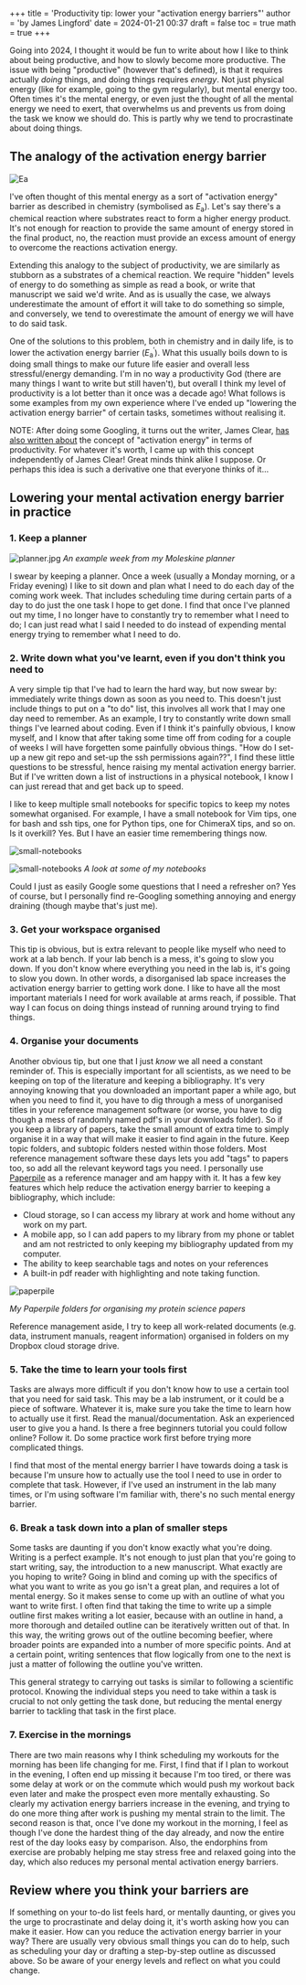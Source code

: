 +++
title = 'Productivity tip: lower your "activation energy barriers"'
author = 'by James Lingford'
date = 2024-01-21 00:37
draft = false
toc = true
math = true
+++

Going into 2024, I thought it would be fun to write about how I like to think about being productive, and how to slowly become more productive.
The issue with being "productive" (however that's defined), is that it requires actually *doing* things, and doing things requires *energy*.
Not just physical energy (like for example, going to the gym regularly), but mental energy too.
Often times it's the mental energy, or even just the thought of all the mental energy we need to exert, that overwhelms us and prevents us from doing the task we know we should do.
This is partly why we tend to procrastinate about doing things. 

## The analogy of the activation energy barrier

![Ea](/images/productivity/Ea.jpg)

I've often thought of this mental energy as a sort of "activation energy" barrier as described in chemistry (symbolised as *E*<sub>a</sub>).
Let's say there's a chemical reaction where substrates react to form a higher energy product.
It's not enough for reaction to provide the same amount of energy stored in the final product, no,
the reaction must provide an excess amount of energy to overcome the reactions activation energy.

Extending this analogy to the subject of productivity, we are similarly as stubborn as a substrates of a chemical reaction.
We require "hidden" levels of energy to do something as simple as read a book, or write that manuscript we said we'd write.
And as is usually the case, we always underestimate the amount of effort it will take to do something so simple, and conversely,
we tend to overestimate the amount of energy we will have to do said task.

One of the solutions to this problem, both in chemistry and in daily life, is to lower the activation energy barrier (*E*<sub>a</sub><sup>$\prime$</sup>).
What this usually boils down to is doing small things to make our future life easier and overall less stressful/energy demanding.
I'm in no way a productivity God (there are many things I want to write but still haven't),
but overall I think my level of productivity is a lot better than it once was a decade ago!
What follows is some examples from my own experience where I've ended up "lowering the activation energy barrier" of certain tasks,
sometimes without realising it.

NOTE: After doing some Googling, it turns out the writer, James Clear, [has also written about](https://jamesclear.com/chemistry-habits) the concept of "activation energy" in terms of productivity. For whatever it's worth, I came up with this concept independently of James Clear! Great minds think alike I suppose. Or perhaps this idea is such a derivative one that everyone thinks of it...

## Lowering your mental activation energy barrier in practice

### 1. Keep a planner

![planner.jpg](/images/productivity/planner.jpg)
*An example week from my Moleskine planner*

I swear by keeping a planner. Once a week (usually a Monday morning, or a Friday evening) I like to sit down and plan what I need to do each day of the coming work week. 
That includes scheduling time during certain parts of a day to do just the one task I hope to get done.
I find that once I've planned out my time, I no longer have to constantly try to remember what I need to do;
I can just read what I said I needed to do instead of expending mental energy trying to remember what I need to do.

### 2. Write down what you've learnt, even if you don't think you need to

A very simple tip that I've had to learn the hard way, but now swear by: immediately write things down as soon as you need to.
This doesn't just include things to put on a "to do" list, this involves all work that I may one day need to remember.
As an example, I try to constantly write down small things I've learned about coding. 
Even if I think it's painfully obvious, I know myself, and I know that after taking some time off from coding for a couple of weeks I will have forgetten some painfully obvious things.
"How do I set-up a new git repo and set-up the ssh permissions again??", 
I find these little questions to be stressful, hence raising my mental activation energy barrier.
But if I've written down a list of instructions in a physical notebook, I know I can just reread that and get back up to speed.

I like to keep multiple small notebooks for specific topics to keep my notes somewhat organised.
For example, I have a small notebook for Vim tips, one for bash and ssh tips, one for Python tips, one for ChimeraX tips, and so on.
Is it overkill? Yes.
But I have an easier time remembering things now.

![small-notebooks](/images/productivity/small-notebooks.jpg)

![small-notebooks](/images/productivity/small-notebooks2.jpg)
*A look at some of my notebooks*

Could I just as easily Google some questions that I need a refresher on?
Yes of course, but I personally find re-Googling something annoying and energy draining (though maybe that's just me).

### 3. Get your workspace organised

This tip is obvious, but is extra relevant to people like myself who need to work at a lab bench.
If your lab bench is a mess, it's going to slow you down.
If you don't know where everything you need in the lab is, it's going to slow you down.
In other words, a disorganised lab space increases the activation energy barrier to getting work done.
I like to have all the most important materials I need for work available at arms reach, if possible.
That way I can focus on doing things instead of running around trying to find things.

### 4. Organise your documents

Another obvious tip, but one that I just *know* we all need a constant reminder of.
This is especially important for all scientists, as we need to be keeping on top of the literature and keeping a bibliography.
It's very annoying knowing that you downloaded an important paper a while ago,
but when you need to find it, you have to dig through a mess of unorganised titles in your reference management software
(or worse, you have to dig though a mess of randomly named pdf's in your downloads folder).
So if you keep a library of papers, take the small amount of extra time to simply organise it in a way that will make it easier to find again in the future.
Keep topic folders, and subtopic folders nested within those folders. 
Most reference management software these days lets you add "tags" to papers too, so add all the relevant keyword tags you need.
I personally use [Paperpile](https://paperpile.com/) as a reference manager and am happy with it.
It has a few key features which help reduce the activation energy barrier to keeping a bibliography, which include:

* Cloud storage, so I can access my library at work and home without any work on my part.
* A mobile app, so I can add papers to my library from my phone or tablet and am not restricted to only keeping my bibliography updated from my computer.
* The ability to keep searchable tags and notes on your references
* A built-in pdf reader with highlighting and note taking function.

![paperpile](/images/productivity/paperpile.jpg)

*My Paperpile folders for organising my protein science papers*

Reference management aside, I try to keep all work-related documents (e.g. data, instrument manuals, reagent information)
organised in folders on my Dropbox cloud storage drive.

### 5. Take the time to learn your tools first

Tasks are always more difficult if you don't know how to use a certain tool that you need for said task.
This may be a lab instrument, or it could be a piece of software.
Whatever it is, make sure you take the time to learn how to actually use it first.
Read the manual/documentation.
Ask an experienced user to give you a hand.
Is there a free beginners tutorial you could follow online? Follow it.
Do some practice work first before trying more complicated things.

I find that most of the mental energy barrier I have towards doing a task is because I'm unsure how to actually use the tool I need to use in order to complete that task.
However, if I've used an instrument in the lab many times, or I'm using software I'm familiar with, there's no such mental energy barrier.

### 6. Break a task down into a plan of smaller steps

Some tasks are daunting if you don't know exactly what you're doing.
Writing is a perfect example.
It's not enough to just plan that you're going to start writing, say, the introduction to a new manuscript.
What exactly are you hoping to write?
Going in blind and coming up with the specifics of what you want to write as you go isn't a great plan, 
and requires a lot of mental energy.
So it makes sense to come up with an outline of what you want to write first.
I often find that taking the time to write up a simple outline first makes writing a lot easier,
because with an outline in hand, a more thorough and detailed outline can be iteratively written out of that.
In this way, the writing grows out of the outline becoming beefier, where broader points are expanded into a number of more specific points.
And at a certain point, writing sentences that flow logically from one to the next is just a matter of following the outline you've written.

This general strategy to carrying out tasks is similar to following a scientific protocol.
Knowing the individual steps you need to take within a task is crucial to not only getting the task done,
but reducing the mental energy barrier to tackling that task in the first place.

### 7. Exercise in the mornings

There are two main reasons why I think scheduling my workouts for the morning has been life changing for me.
First, I find that if I plan to workout in the evening, I often end up missing it because I'm too tired,
or there was some delay at work or on the commute which would push my workout back even later and make the prospect even more mentally exhausting.
So clearly my activation energy barriers increase in the evening, and trying to do one more thing after work is pushing my mental strain to the limit.
The second reason is that, once I've done my workout in the morning, I feel as though I've done the hardest thing of the day already,
and now the entire rest of the day looks easy by comparison.
Also, the endorphins from exercise are probably helping me stay stress free and relaxed going into the day,
which also reduces my personal mental activation energy barriers.

## Review where you think your barriers are

If something on your to-do list feels hard, or mentally daunting, or gives you the urge to procrastinate and delay doing it,
it's worth asking how you can make it easier.
How can you reduce the activation energy barrier in your way?
There are usually very obvious small things you can do to help, such as scheduling your day or drafting a step-by-step outline as discussed above.
So be aware of your energy levels and reflect on what you could change.


